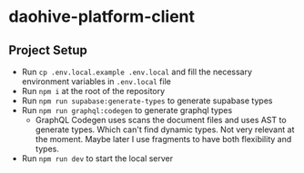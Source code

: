 # daohive-platform-client

## Project Setup
- Run `cp .env.local.example .env.local` and fill the necessary environment variables in `.env.local` file
- Run `npm i` at the root of the repository
- Run `npm run supabase:generate-types` to generate supabase types
- Run `npm run graphql:codegen` to generate graphql types
  - GraphQL Codegen uses scans the document files and uses AST to generate types. Which can't find dynamic types. Not very relevant at the moment. Maybe later I use fragments to have both flexibility and types.
- Run `npm run dev` to start the local server
